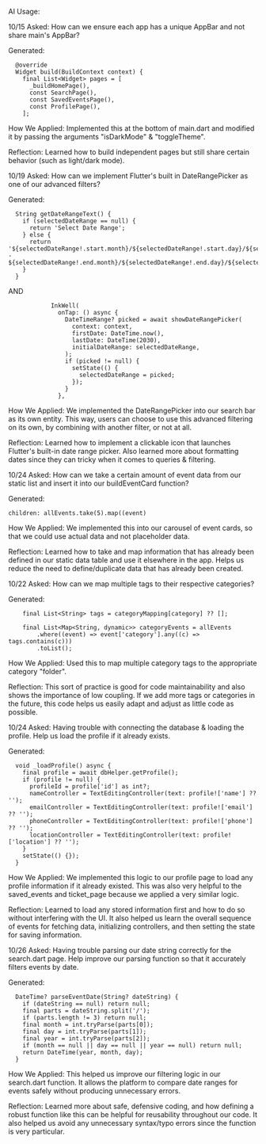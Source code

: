 AI Usage:

10/15
Asked: How can we ensure each app has a unique AppBar and not share main's AppBar?

Generated:
```
  @override
  Widget build(BuildContext context) {
    final List<Widget> pages = [
      _buildHomePage(),
      const SearchPage(),
      const SavedEventsPage(),
      const ProfilePage(),
    ];
```
How We Applied: Implemented this at the bottom of main.dart and modified it by passing the arguments "isDarkMode" & "toggleTheme".

Reflection: Learned how to build independent pages but still share certain behavior (such as light/dark mode).

10/19
Asked: How can we implement Flutter's built in DateRangePicker as one of our advanced filters?

Generated:
```
  String getDateRangeText() {
    if (selectedDateRange == null) {
      return 'Select Date Range';
    } else {
      return '${selectedDateRange!.start.month}/${selectedDateRange!.start.day}/${selectedDateRange!.start.year} - ${selectedDateRange!.end.month}/${selectedDateRange!.end.day}/${selectedDateRange!.end.year}';
    }
  }
```

AND
```
            InkWell(
              onTap: () async {
                DateTimeRange? picked = await showDateRangePicker(
                  context: context,
                  firstDate: DateTime.now(),
                  lastDate: DateTime(2030),
                  initialDateRange: selectedDateRange,
                );
                if (picked != null) {
                  setState(() {
                    selectedDateRange = picked;
                  });
                }
              },
```

How We Applied: We implemented the DateRangePicker into our search bar as its own entity. This way, users can choose to use this advanced filtering on its own, by combining with another filter, or not at all.

Reflection: Learned how to implement a clickable icon that launches Flutter's built-in date range picker. Also learned more about formatting dates since they can tricky when it comes to queries & filtering.

10/24
Asked: How can we take a certain amount of event data from our static list and insert it into our buildEventCard function?

Generated:
```
children: allEvents.take(5).map((event)
```
How We Applied: We implemented this into our carousel of event cards, so that we could use actual data and not placeholder data.

Reflection: Learned how to take and map information that has already been defined in our static data table and use it elsewhere in the app. Helps us reduce the need to define/duplicate data that has already been created.

10/22
Asked: How can we map multiple tags to their respective categories?

Generated:
```
    final List<String> tags = categoryMapping[category] ?? [];

    final List<Map<String, dynamic>> categoryEvents = allEvents
        .where((event) => event['category'].any((c) => tags.contains(c)))
        .toList();
```
How We Applied: Used this to map multiple category tags to the appropriate category "folder".

Reflection: This sort of practice is good for code maintainability and also shows the importance of low coupling. If we add more tags or categories in the future, this code helps us easily adapt and adjust as little code as possible.

10/24
Asked: Having trouble with connecting the database & loading the profile. Help us load the profile if it already exists.

Generated:
```
  void _loadProfile() async {
    final profile = await dbHelper.getProfile();
    if (profile != null) {
      profileId = profile['id'] as int?;
      nameController = TextEditingController(text: profile!['name'] ?? '');
      emailController = TextEditingController(text: profile!['email'] ?? '');
      phoneController = TextEditingController(text: profile!['phone'] ?? '');
      locationController = TextEditingController(text: profile!['location'] ?? '');
    }
    setState(() {});
  }
```
How We Applied: We implemented this logic to our profile page to load any profile information if it already existed. This was also very helpful to the saved_events and ticket_page because we applied a very similar logic.

Reflection: Learned to load any stored information first and how to do so without interfering with the UI. It also helped us learn the overall sequence of events for fetching data, initializing controllers, and then setting the state for saving information.

10/26
Asked: Having trouble parsing our date string correctly for the search.dart page. Help improve our parsing function so that it accurately filters events by date.

Generated:
```
  DateTime? parseEventDate(String? dateString) {
    if (dateString == null) return null;
    final parts = dateString.split('/');
    if (parts.length != 3) return null;
    final month = int.tryParse(parts[0]);
    final day = int.tryParse(parts[1]);
    final year = int.tryParse(parts[2]);
    if (month == null || day == null || year == null) return null;
    return DateTime(year, month, day);
  }
```
How We Applied: This helped us improve our filtering logic in our search.dart function. It allows the platform to compare date ranges for events safely without producing unnecessary errors.

Reflection: Learned more about safe, defensive coding, and how defining a robust function like this can be helpful for reusability throughout our code. It also helped us avoid any unnecessary  syntax/typo errors since the function is very particular.
